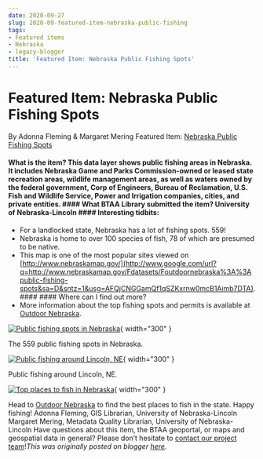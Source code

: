 ```yaml
---
date: 2020-09-27
slug: 2020-09-featured-item-nebraska-public-fishing
tags:
- Featured items
- Nebraska
- legacy-blogger
title: 'Featured Item: Nebraska Public Fishing Spots'
---
```


# Featured Item: Nebraska Public Fishing Spots

By Adonna Fleming & Margaret Mering Featured Item: [Nebraska Public Fishing Spots](https://geo.btaa.org/catalog/F6b6533a1bc83486386f26382ae922f13_36&sa=D&sntz=1&usg=AFQjCNFxOgTGFdNG8k964UkA4B42YwHSxA)

#### What is the item? This data layer shows public fishing areas in Nebraska. It includes Nebraska Game and Parks Commission-owned or leased state recreation areas, wildlife management areas, as well as waters owned by the federal government, Corp of Engineers, Bureau of Reclamation, U.S. Fish and Wildlife Service, Power and Irrigation companies, cities, and private entities. #### What BTAA Library submitted the item? University of Nebraska-Lincoln #### Interesting tidbits:
 * For a landlocked state, Nebraska has a lot of fishing spots. 559!
 * Nebraska is home to <!-- more --> over 100 species of fish, 78 of which are presumed to be native.
 * This map is one of the most popular sites viewed on [http://www.nebraskamap.gov/](http://www.google.com/url?q=http://www.nebraskamap.gov/Fdatasets/Foutdoornebraska%3A%3Apublic-fishing-spots&sa=D&sntz=1&usg=AFQjCNGGamQf1qSZKxrnw0mcB1Aimb7DTA). #### #### Where can I find out more?
 * More information about the top fishing spots and permits is available at [Outdoor Nebraska](http://www.google.com/url?q=http://outdoornebraska.gov/Fwheretofish/F&sa=D&sntz=1&usg=AFQjCNGvhvkTQT2K_nHlmSoKxYAIW2y_YA). 

[![Public fishing spots in Nebraska](https://blogger.googleusercontent.com/img/a/AVvXsEjJ--D07_gBsUhb_hM9qPMI8JSRsYZ3a2AomwX0PGdCWFf_spNgTLsXUuPnHp8XvSlfw7mJ0sLdgVt-IoZlPtKtGXoe_yWQ2S9EZ0avtjgXlIIWr7mEW3aYhLA6G_uzULIHv0vl43532fx7WiLecD2TjH8Y82NWKo0J3vi2siFKAjiQWMT1-mPo_254LQ=w771-h471)](https://blogger.googleusercontent.com/img/a/AVvXsEjJ--D07_gBsUhb_hM9qPMI8JSRsYZ3a2AomwX0PGdCWFf_spNgTLsXUuPnHp8XvSlfw7mJ0sLdgVt-IoZlPtKtGXoe_yWQ2S9EZ0avtjgXlIIWr7mEW3aYhLA6G_uzULIHv0vl43532fx7WiLecD2TjH8Y82NWKo0J3vi2siFKAjiQWMT1-mPo_254LQ=s855){ width="300" }

 The 559 public fishing spots in Nebraska. 

[![Public fishing around Lincoln, NE](https://blogger.googleusercontent.com/img/a/AVvXsEjm8xPiLf_eIsEP88d37VerioSzwOI1iXfiowNVBtkzKfAvWJ4kiUNXd0M7_v-7WX3jWct7RNmCfzO2x8Qrc90CLocif8KuHz4XJPg48M8Ham4ySjiJeCpH2mbL-IBvQkUN8ZSICawMX14VKOmzBJSnQP-20uICuGz85-n15rHg489hyALJ6obw33fPvw=w771-h433)](https://blogger.googleusercontent.com/img/a/AVvXsEjm8xPiLf_eIsEP88d37VerioSzwOI1iXfiowNVBtkzKfAvWJ4kiUNXd0M7_v-7WX3jWct7RNmCfzO2x8Qrc90CLocif8KuHz4XJPg48M8Ham4ySjiJeCpH2mbL-IBvQkUN8ZSICawMX14VKOmzBJSnQP-20uICuGz85-n15rHg489hyALJ6obw33fPvw=s1280){ width="300" }

 Public fishing around Lincoln, NE. 

[![Top places to fish in Nebraska](https://blogger.googleusercontent.com/img/a/AVvXsEiNTeD1GRuDvdTesdfPO8B5NYDL0aoCy8CLiSUoCfl6Y3VNcNlFvUA6-aFLOnK6fAxBmoTYZOzLzVBuCKf94pk3nExOgb6rTAakNThyvH5yNAwzks2IGly4JHbZsPLOMi_FD563_GdSRm12ArqGun_7RbCDflaeeNirnbR0645fQfbekbBWSl_awlR8fg=w816-h439)](https://blogger.googleusercontent.com/img/a/AVvXsEiNTeD1GRuDvdTesdfPO8B5NYDL0aoCy8CLiSUoCfl6Y3VNcNlFvUA6-aFLOnK6fAxBmoTYZOzLzVBuCKf94pk3nExOgb6rTAakNThyvH5yNAwzks2IGly4JHbZsPLOMi_FD563_GdSRm12ArqGun_7RbCDflaeeNirnbR0645fQfbekbBWSl_awlR8fg=s1207){ width="300" }

 Head to [Outdoor Nebraska](http://www.google.com/url?q=http://outdoornebraska.gov/Ftopplacestofish/F&sa=D&sntz=1&usg=AFQjCNFu8sEMyNY8URas2deuHuXZIhVkgg) to find the best places to fish in the state. Happy fishing! Adonna Fleming, GIS Librarian, University of Nebraska-Lincoln Margaret Mering, Metadata Quality Librarian, University of Nebraska-Lincoln Have questions about this item, the BTAA geoportal, or maps and geospatial data in general? Please don’t hesitate to [contact our project team](https://geo.btaa.org/Ffeedback&sa=D&sntz=1&usg=AFQjCNERNbgXrpg6xAqzLip9xfSU2ZAfUQ)!*This was originally posted on blogger [here](https://geobtaa.blogspot.com/2020/09/featured-item-nebraska-public-fishing.html)*.


